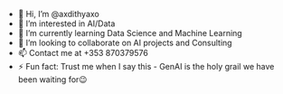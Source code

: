 - 👋 Hi, I’m @axdithyaxo
- 👀 I’m interested in AI/Data 
- 🌱 I’m currently learning Data Science and Machine Learning
- 💞️ I’m looking to collaborate on AI projects and Consulting
- 📫 Contact me at +353 870379576
- ⚡ Fun fact: Trust me when I say this - GenAI is the holy grail we have been waiting for😉

<!---
axdithyaxo/axdithyaxo is a ✨ special ✨ repository because its `README.md` (this file) appears on your GitHub profile.
You can click the Preview link to take a look at your changes.
--->
